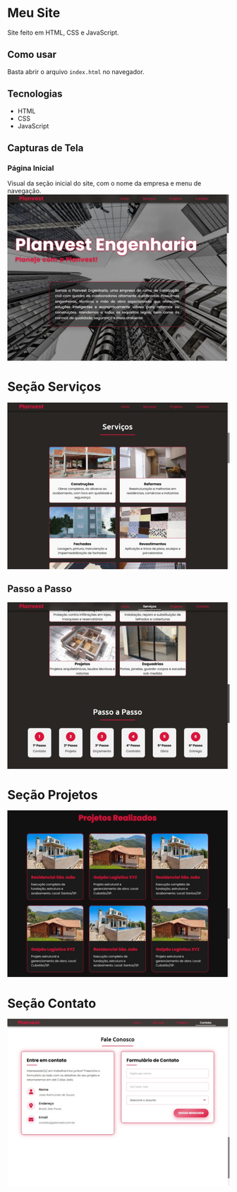 # Meu Site

Site feito em HTML, CSS e JavaScript.

## Como usar

Basta abrir o arquivo `index.html` no navegador.

## Tecnologias

- HTML
- CSS
- JavaScript

## Capturas de Tela

### Página Inicial
Visual da seção inicial do site, com o nome da empresa e menu de navegação.
![Página Inicial](image/home.jpg)

# Seção Serviços
![Página Serviços](image/servicos.jpg)
## Passo a Passo
![Página Passo a Passo](image/passo.jpg)

# Seção Projetos
![Página Projetos](image/Projetos.jpeg)

# Seção Contato
![Página Contato](image/contato.jpg)
